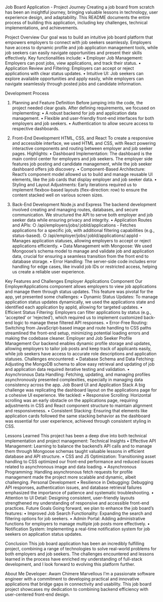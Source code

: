 Job Board Application - Project Journey
Creating a job board from scratch has been an insightful journey, bringing valuable lessons in technology, user experience design, and adaptability. This README documents the entire process of building this application, including key challenges, technical implementations, and achievements.


Project Overview
Our goal was to build an intuitive job board platform that empowers employers to connect with job seekers seamlessly. Employers have access to dynamic profile and job application management tools, while job seekers can easily navigate opportunities and present their skills effectively. Key functionalities include:
	• Employer Job Management: Employers can post jobs, view applications, and track their status.
	• Application Review and Filtering: Employers can accept or reject applications with clear status updates.
	• Intuitive UI: Job seekers can explore available opportunities and apply easily, while employers can navigate seamlessly through posted jobs and candidate information.


Development Process
1. Planning and Feature Definition
Before jumping into the code, the project needed clear goals. After defining requirements, we focused on implementing:
	• A robust backend for job and application data management.
	• Flexible and user-friendly front-end interfaces for both employers and job seekers.
	• Authentication to allow secure access to respective dashboards.
2. Front-End Development
HTML, CSS, and React
To create a responsive and accessible interface, we used HTML and CSS, with React powering interactive components and routing between employer and job seeker pages.
Highlights:
	• Dashboard Implementation: The dashboard is the main control center for employers and job seekers. The employer side features job posting and candidate management, while the job seeker dashboard offers job discovery.
	• Component-Based Architecture: React’s component model allowed us to build and manage reusable UI elements, like the job cards that display employer and job seeker data.
	• Styling and Layout Adjustments: Early iterations required us to implement flexbox-based layouts (flex-direction: row) to ensure the content stacked well on various screen sizes.


3. Back-End Development
Node.js and Express
The backend development involved creating and managing routes, databases, and secure communication. We structured the API to serve both employer and job seeker data while ensuring privacy and integrity.
	• Application Routes and APIs:
		○ /api/employers/jobs/:jobId/applications - Fetches applications for a specific job, with additional filtering capabilities (e.g., status-based).
		○ /api/employer/jobs/:jobId/applications/:appId - Manages application statuses, allowing employers to accept or reject applications efficiently.
	• Data Management with Mongoose: We used Mongoose’s schema model to manage and validate job and application data, crucial for ensuring a seamless transition from the front end to database storage.
	• Error Handling: The server-side code includes error handling for edge cases, like invalid job IDs or restricted access, helping us create a reliable user experience.


Key Features and Challenges
Employer Applications Component
Our EmployerApplications component allows employers to view job applications and manage them through status updates. This feature was pivotal for the app, yet presented some challenges:
	• Dynamic Status Updates: To manage application status updates dynamically, we used the applications state and identified each application by appId, allowing for targeted updates.
	• Efficient Status Filtering: Employers can filter applications by status (e.g., ‘accepted’ or ‘rejected’), which required us to implement customized back-end logic to manage these filtered API responses.
	• Error-Free Routing: Switching from JavaScript-based image and route handling to CSS paths streamlined the front-end setup, minimizing potential loading errors and making the codebase cleaner.
Employer and Job Seeker Profile Management
Our backend enables dynamic profile storage and updates, allowing employers to tailor job posts and keep track of applicants easily, while job seekers have access to accurate role descriptions and application statuses.
Challenges encountered:
	• Database Schema and Data Fetching: Adjusting the MongoDB schema to allow easy retrieval and updating of job and application data required iterative testing and validation.
	• Asynchronous Data Handling: Fetching, updating, and managing profiles asynchronously presented complexities, especially in managing data consistency across the app.
Job Board UI and Application Stack
A big challenge was replicating the dashboard layout on the applications page for a cohesive UI experience. We tackled:
	• Responsive Scrolling: Horizontal scrolling was an early obstacle on the applications page, requiring adjustments in CSS and React component structure to maintain alignment and responsiveness.
	• Consistent Stacking: Ensuring that elements like application cards followed the same stacking behavior as the dashboard was essential for user experience, achieved through consistent styling in CSS.


Lessons Learned
This project has been a deep dive into both technical implementation and project management:
Technical Insights
	• Effective API Management: Learning to balance the backend’s API calls and to manage them through Mongoose schemas taught valuable lessons in efficient database and API structure.
	• CSS and JS Optimization: Transitioning asset handling to CSS optimized our front-end performance and reduced issues related to asynchronous image and data loading.
	• Asynchronous Programming: Handling asynchronous fetch requests for profile management made the project more scalable and dynamic, albeit challenging.
Personal Development
	• Resilience in Debugging: Debugging API responses, authentication issues, and database retrieval failures emphasized the importance of patience and systematic troubleshooting.
	• Attention to UI Detail: Designing consistent, user-friendly layouts strengthened my understanding of responsive and accessible front-end practices.
Future Goals
Going forward, we plan to enhance the job board’s features:
	• Improved Job Search Functionality: Expanding the search and filtering options for job seekers.
	• Admin Portal: Adding administrative functions for employers to manage multiple job posts more effectively.
	• Notification System: Implementing a real-time notification system for job seekers on application status updates.


Conclusion
This job board application has been an incredibly fulfilling project, combining a range of technologies to solve real-world problems for both employers and job seekers. The challenges encountered and lessons learned in the process have enriched my understanding of full-stack development, and I look forward to evolving this platform further.


About Me
Developer: Awam Chimere Marvellous
I'm a passionate software engineer with a commitment to developing practical and innovative applications that bridge gaps in connectivity and usability. This job board project showcases my dedication to combining backend efficiency with user-centered front-end design.
